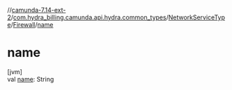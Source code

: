 //[camunda-7.14-ext-2](../../../../index.md)/[com.hydra_billing.camunda.api.hydra.common_types](../../index.md)/[NetworkServiceType](../index.md)/[Firewall](index.md)/[name](name.md)

# name

[jvm]\
val [name](name.md): String
